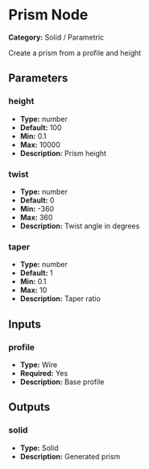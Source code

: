 
# Prism Node

**Category:** Solid / Parametric

Create a prism from a profile and height

## Parameters


### height
- **Type:** number
- **Default:** 100
- **Min:** 0.1
- **Max:** 10000
- **Description:** Prism height


### twist
- **Type:** number
- **Default:** 0
- **Min:** -360
- **Max:** 360
- **Description:** Twist angle in degrees


### taper
- **Type:** number
- **Default:** 1
- **Min:** 0.1
- **Max:** 10
- **Description:** Taper ratio


## Inputs


### profile
- **Type:** Wire
- **Required:** Yes
- **Description:** Base profile


## Outputs


### solid
- **Type:** Solid
- **Description:** Generated prism



